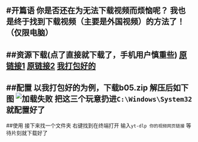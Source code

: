 #开篇语
你是否还在为无法下载视频而烦恼呢？
我也是终于找到下载视频（主要是外国视频）的方法了！（仅限电脑）
---
##资源下载(点了直接就下载了，手机用户慎重些)
[原链接1](https://github.com/yt-dlp/yt-dlp/releases/download/2024.12.06/yt-dlp.exe)
[原链接2](https://www.gyan.dev/ffmpeg/builds/packages/ffmpeg-2025-08-04-git-9a32b86307-full_build.7z)
[我打包好的](https://github.com/lovecitlalivm/lovecitlalivm.github.io/releases/tag/blog)
---
##配置
以我打包好的为例，下载b05.zip
解压后如下图
![加载失败](https://i0.hdslb.com/bfs/new_dyn/2fa08d1788883a2ca65a3b688743af473546720975718978.png@1052w_!web-dynamic.webp)
把这三个玩意扔进`C:\Windows\System32`就配置好了
---
##使用
接下来找一个文件夹
右键找到在终端打开
输入`yt-dlp 你的视频网页链接`
等待片刻就下载好了
